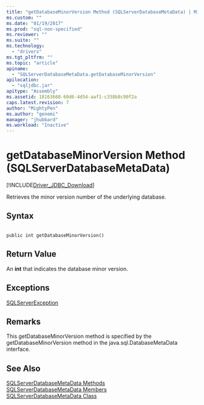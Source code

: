 ```yaml
---
title: "getDatabaseMinorVersion Method (SQLServerDatabaseMetaData) | Microsoft Docs"
ms.custom: ""
ms.date: "01/19/2017"
ms.prod: "sql-non-specified"
ms.reviewer: ""
ms.suite: ""
ms.technology: 
  - "drivers"
ms.tgt_pltfrm: ""
ms.topic: "article"
apiname: 
  - "SQLServerDatabaseMetaData.getDatabaseMinorVersion"
apilocation: 
  - "sqljdbc.jar"
apitype: "Assembly"
ms.assetid: 18163668-60d6-4d54-aaf1-c338b8c90f2a
caps.latest.revision: 7
author: "MightyPen"
ms.author: "genemi"
manager: "jhubbard"
ms.workload: "Inactive"
---
```

# getDatabaseMinorVersion Method (SQLServerDatabaseMetaData)
[!INCLUDE[Driver_JDBC_Download](../../../includes/driver_jdbc_download.md)]

  Retrieves the minor version number of the underlying database.  
  
## Syntax  
  
```  
  
public int getDatabaseMinorVersion()  
```  
  
## Return Value  
 An **int** that indicates the database minor version.  
  
## Exceptions  
 [SQLServerException](../../../connect/jdbc/reference/sqlserverexception-class.md)  
  
## Remarks  
 This getDatabaseMinorVersion method is specified by the getDatabaseMinorVersion method in the java.sql.DatabaseMetaData interface.  
  
## See Also  
 [SQLServerDatabaseMetaData Methods](../../../connect/jdbc/reference/sqlserverdatabasemetadata-methods.md)   
 [SQLServerDatabaseMetaData Members](../../../connect/jdbc/reference/sqlserverdatabasemetadata-members.md)   
 [SQLServerDatabaseMetaData Class](../../../connect/jdbc/reference/sqlserverdatabasemetadata-class.md)  
  
  

